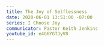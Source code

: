```yaml
---
title: The Joy of Selflessness
date: 2020-06-01 13:51:00 -07:00
series: I Choose Joy
communicator: Pastor Keith Jenkins
youtube_id: e4G6YGTJyV8
---
```


